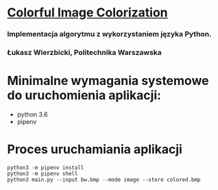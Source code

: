 # [Colorful Image Colorization](https://richzhang.github.io/colorization/)
### Implementacja algorytmu z wykorzystaniem języka Python.
### Łukasz Wierzbicki, Politechnika Warszawska

# Minimalne wymagania systemowe do uruchomienia aplikacji:

- python 3.6
- pipenv

# Proces uruchamiania aplikacji
```
python3 -m pipenv install
python3 -m pipenv shell
python3 main.py --input bw.bmp --mode image --store colored.bmp
```